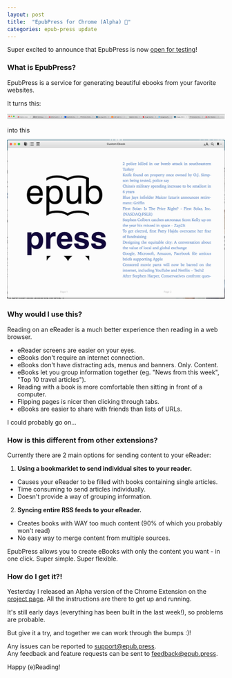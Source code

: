 ```yaml
---
layout: post
title:  "EpubPress for Chrome (Alpha) 📖"
categories: epub-press update
---
```


Super excited to announce that EpubPress is now [open for testing](https://github.com/haroldtreen/epub-press-chrome/releases)!

### **What is EpubPress?**

EpubPress is a service for generating beautiful ebooks from your favorite websites.

It turns this:

![Tabs](/assets/posts/tabs.jpg)

into this

![Ebook](/assets/posts/ebook.jpg)

### **Why would I use this?**

Reading on an eReader is a much better experience then reading in a web browser.

- eReader screens are easier on your eyes.
- eBooks don't require an internet connection.
- eBooks don't have distracting ads, menus and banners. Only. Content.
- eBooks let you group information together (eg. "News from this week", "Top 10 travel articles").
- Reading with a book is more comfortable then sitting in front of a computer.
- Flipping pages is nicer then clicking through tabs.
- eBooks are easier to share with friends than lists of URLs.

I could probably go on...

### **How is this different from other extensions?**

Currently there are 2 main options for sending content to your eReader:

1. **Using a bookmarklet to send individual sites to your reader.**
  - Causes your eReader to be filled with books containing single articles.
  - Time consuming to send articles individually.
  - Doesn't provide a way of grouping information.
2. **Syncing entire RSS feeds to your eReader.**
  - Creates books with WAY too much content (90% of which you probably won't read)
  - No easy way to merge content from multiple sources.

EpubPress allows you to create eBooks with only the content you want - in one click. Super simple. Super flexible.

### **How do I get it?!**

Yesterday I released an Alpha version of the Chrome Extension on the [project page](https://github.com/haroldtreen/epub-press-chrome/releases).
All the instructions are there to get up and running.

It's still early days (everything has been built in the last week!), so problems are probable.

But give it a try, and together we can work through the bumps :)!

Any issues can be reported to [support@epub.press](mailto:support@epub.press).  
Any feedback and feature requests can be sent to [feedback@epub.press](feedback@epub.press).

Happy (e)Reading!
